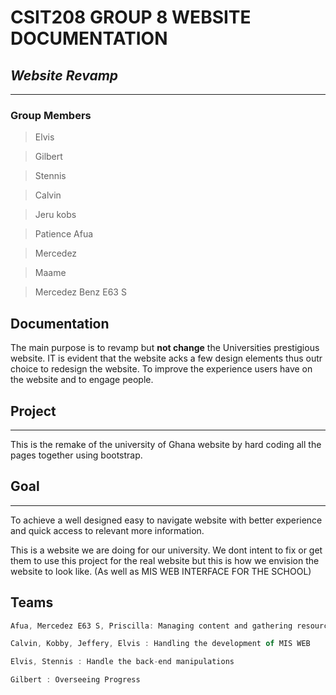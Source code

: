 # CSIT208 GROUP 8 WEBSITE DOCUMENTATION 
## _Website Revamp_
___

### Group Members


>Elvis

>Gilbert

>Stennis

>Calvin 

>Jeru kobs

>Patience Afua

>Mercedez

>Maame

>Mercedez Benz E63 S



## Documentation
The main purpose is to revamp but __not change__ the Universities prestigious website.
IT is evident that the website acks a few design elements thus outr choice to redesign the website. To improve
the experience users have on the website and to engage people.

## Project
---
This is the remake of the university of Ghana website by hard coding all the pages together using bootstrap. 

## Goal
---
To achieve a well designed easy to navigate website with better experience and quick access to relevant more information.

This is a website we are doing for our university. We dont intent to fix or get them to use this project for the real website but this is how we envision the website to look like. (As well as MIS WEB INTERFACE FOR THE SCHOOL)




## Teams 
```javascript
Afua, Mercedez E63 S, Priscilla: Managing content and gathering resources
```

```javascript
Calvin, Kobby, Jeffery, Elvis : Handling the development of MIS WEB
```


```javascript
Elvis, Stennis : Handle the back-end manipulations
```

```javascript
Gilbert : Overseeing Progress
```





